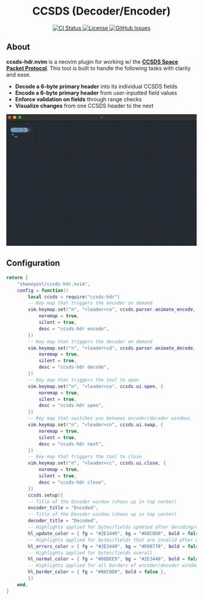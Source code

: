 <div align="center">
<h1>CCSDS (Decoder/Encoder)</h1>
<p align="center">
<a href="https://github.com/shaneyost/ccsds-hdr.nvim/actions/workflows/ci.yaml">
<img src="https://github.com/shaneyost/ccsds-hdr.nvim/actions/workflows/ci.yaml/badge.svg" alt="CI Status">
</a>
<a href="https://github.com/shaneyost/ccsds-hdr.nvim/blob/main/LICENSE">
<img src="https://img.shields.io/github/license/shaneyost/ccsds-hdr.nvim" alt="License">
</a>
<a href="https://github.com/shaneyost/ccsds-hdr.nvim/issues">
<img src="https://img.shields.io/github/issues/shaneyost/ccsds-hdr.nvim" alt="GitHub Issues">
</a>
</p>
</div>

## About  

**ccsds-hdr.nvim** is a neovim plugin for working w/ the [**CCSDS Space Packet Protocol**](https://www.google.com/url?sa=t&source=web&rct=j&opi=89978449&url=https://public.ccsds.org/Pubs/133x0b2e2.pdf&ved=2ahUKEwigqvPy2OuLAxWYGDQIHX1dAbkQFnoECA4QAQ&usg=AOvVaw2MNioMmgO_qpa6XMpMHKwA). This tool is built to handle the following tasks with clarity and ease.

- **Decode a 6-byte primary header** into its individual CCSDS fields
- **Encode a 6-byte primary header** from user-inputted field values
- **Enforce validation on fields** through range checks
- **Visualize changes** from one CCSDS header to the next

<p align="center">
  <img src=".media/output.gif" alt="">
</p>

## Configuration

```lua
return {
    "shaneyost/ccsds-hdr.nvim",
    config = function()
        local ccsds = require("ccsds-hdr")
        -- Key map that triggers the encoder on demand
        vim.keymap.set("n", "<leader>ce", ccsds.parser.animate_encode, {
            noremap = true,
            silent = true,
            desc = "ccsds-hdr encode",
        })
        -- Key map that triggers the decoder on demand
        vim.keymap.set("n", "<leader>cd", ccsds.parser.animate_decode, {
            noremap = true,
            silent = true,
            desc = "ccsds-hdr decode",
        })
        -- Key map that triggers the tool to open
        vim.keymap.set("n", "<leader>co", ccsds.ui.open, {
            noremap = true,
            silent = true,
            desc = "ccsds-hdr open",
        })
        -- Key map that switches you between encoder/decoder windows
        vim.keymap.set("n", "<leader>cn", ccsds.ui.swap, {
            noremap = true,
            silent = true,
            desc = "ccsds-hdr next",
        })
        -- Key map that triggers the tool to close
        vim.keymap.set("n", "<leader>cc", ccsds.ui.close, {
            noremap = true,
            silent = true,
            desc = "ccsds-hdr close",
        })
        ccsds.setup({
        -- Title of the Encoder window (shows up in top center)
        encoder_title = "Encoded",
        -- Title of the Decoder window (shows up in top center)
        decoder_title = "Decoded",
        -- Highlights applied for bytes/fields updated after decoding/encoding
        hl_update_color = { fg = "#2E3440", bg = "#88C0D0", bold = false },
        -- Highlights applied for bytes/fields that are invalid after decoding/encoding
        hl_errors_color = { fg = "#2E3440", bg = "#D08770", bold = false },
        -- Highlights applied for bytes/fields overall
        hl_normal_color = { fg = "#D8DEE9", bg = "#2E3440", bold = false },
        -- Highlights applied for all borders of encoder/decoder windows
        hl_border_color = { fg = "#88C0D0", bold = false },
        })
    end,
}
```
